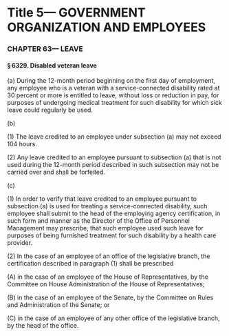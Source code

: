 
# Title 5— GOVERNMENT ORGANIZATION AND EMPLOYEES
### CHAPTER 63— LEAVE
#### § 6329. Disabled veteran leave

(a) During the 12-month period beginning on the first day of employment, any employee who is a veteran with a service-connected disability rated at 30 percent or more is entitled to leave, without loss or reduction in pay, for purposes of undergoing medical treatment for such disability for which sick leave could regularly be used.

(b)

(1) The leave credited to an employee under subsection (a) may not exceed 104 hours.

(2) Any leave credited to an employee pursuant to subsection (a) that is not used during the 12-month period described in such subsection may not be carried over and shall be forfeited.

(c)

(1) In order to verify that leave credited to an employee pursuant to subsection (a) is used for treating a service-connected disability, such employee shall submit to the head of the employing agency certification, in such form and manner as the Director of the Office of Personnel Management may prescribe, that such employee used such leave for purposes of being furnished treatment for such disability by a health care provider.

(2) In the case of an employee of an office of the legislative branch, the certification described in paragraph (1) shall be prescribed

(A) in the case of an employee of the House of Representatives, by the Committee on House Administration of the House of Representatives;

(B) in the case of an employee of the Senate, by the Committee on Rules and Administration of the Senate; or

(C) in the case of an employee of any other office of the legislative branch, by the head of the office.
